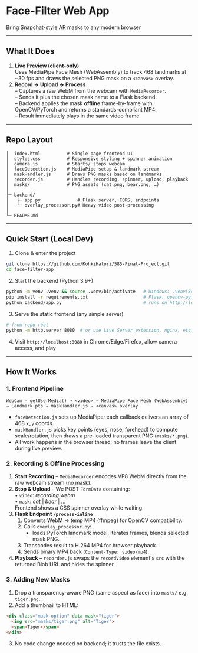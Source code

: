 # Face-Filter Web App  
Bring Snapchat-style AR masks to any modern browser

---

## What It Does

1. **Live Preview (client-only)**  
   Uses MediaPipe Face Mesh (WebAssembly) to track 468 landmarks at ~30 fps and draws the selected PNG mask on a `<canvas>` overlay.
2. **Record → Upload → Process**  
   – Captures a raw WebM from the webcam with `MediaRecorder`.  
   – Sends it plus the chosen mask name to a Flask backend.  
   – Backend applies the mask **offline** frame-by-frame with OpenCV/PyTorch and returns a standards-compliant MP4.  
   – Result immediately plays in the same video frame.

---

## Repo Layout

```
│  index.html          # Single-page frontend UI
│  styles.css          # Responsive styling + spinner animation
│  camera.js           # Starts/ stops webcam
│  faceDetection.js    # MediaPipe setup & landmark stream
│  maskHandler.js      # Draws PNG masks based on landmarks
│  recorder.js         # Handles recording, spinner, upload, playback
│  masks/              # PNG assets (cat.png, bear.png, …)
│
├─ backend/
│   ├─ app.py              # Flask server, CORS, endpoints
│   └─ overlay_processor.py# Heavy video post-processing
│
└─ README.md         
```

---

## Quick Start (Local Dev)

1. Clone & enter the project
```bash
git clone https://github.com/KohkiHatori/585-Final-Project.git
cd face-filter-app
```
2. Start the backend (Python 3.9+)
```bash
python -m venv .venv && source .venv/bin/activate   # Windows: .venv\Scripts\activate
pip install -r requirements.txt                     # Flask, opencv-python, mediapipe, etc.
python backend/app.py                               # runs on http://localhost:5000
```
3. Serve the static frontend (any simple server)
```bash
# from repo root
python -m http.server 8080  # or use Live Server extension, nginx, etc.
```
4. Visit `http://localhost:8080` in Chrome/Edge/Firefox, allow camera access, and play



---

## How It Works

### 1. Frontend Pipeline

```
WebCam → getUserMedia() → <video> → MediaPipe Face Mesh (WebAssembly) → Landmark pts → maskHandler.js → <canvas> overlay
```

* `faceDetection.js` sets up MediaPipe; each callback delivers an array of 468 `x,y` coords.
* `maskHandler.js` picks key points (eyes, nose, forehead) to compute scale/rotation, then draws a pre-loaded transparent PNG (`masks/*.png`).
* All work happens in the browser thread; no frames leave the client during live preview.

### 2. Recording & Offline Processing

1. **Start Recording** – `MediaRecorder` encodes VP8 WebM directly from the raw webcam stream (no mask).  
2. **Stop & Upload** – We POST `FormData` containing:  
   • `video`: *recording.webm*  
   • `mask`: *cat* | *bear* | …  
   Frontend shows a CSS spinner overlay while waiting.
3. **Flask Endpoint `/process-inline`**
   1. Converts WebM → temp MP4 (ffmpeg) for OpenCV compatibility.
   2. Calls `overlay_processor.py`:
      * loads PyTorch landmark model, iterates frames, blends selected mask PNG.
   3. Transcodes result to H.264 MP4 for browser playback.
   4. Sends binary MP4 back (`Content-Type: video/mp4`).
4. **Playback** – `recorder.js` swaps the `recordVideo` element's `src` with the returned Blob URL and hides the spinner.

### 3. Adding New Masks

1. Drop a transparency-aware PNG (same aspect as face) into `masks/` e.g. `tiger.png`.
2. Add a thumbnail to HTML:
```html
<div class="mask-option" data-mask="tiger">
  <img src="masks/tiger.png" alt="Tiger">
  <span>Tiger</span>
</div>
```
3. No code change needed on backend; it trusts the file exists.









